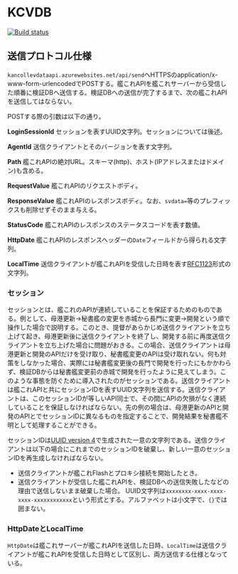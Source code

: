 # KCVDB

[![Build status](https://ci.appveyor.com/api/projects/status/hlkqwn71322y07v4?svg=true)](https://ci.appveyor.com/project/kancolleverifyteam/kcvdb-client)

## 送信プロトコル仕様
`kancollevdataapi.azurewebsites.net/api/send`へHTTPSのapplication/x-www-form-urlencodedでPOSTする。艦これAPIを艦これサーバーから受信した順番に検証DBへ送信する。検証DBへの送信が完了するまで、次の艦これAPIを送信してはならない。

POSTする際の引数は以下の通り。

**LoginSessionId** セッションを表すUUID文字列。セッションについては後述。

**AgentId** 送信クライアントとそのバージョンを表す文字列。

**Path** 艦これAPIの絶対URL。スキーマ(http)、ホスト(IPアドレスまたはドメイン)も含める。

**RequestValue** 艦これAPIのリクエストボディ。

**ResponseValue** 艦これAPIのレスポンスボディ。なお、`svdata=`等のプレフィックスも削除せずそのまま与える。

**StatusCode** 艦これAPIのレスポンスのステータスコードを表す数値。

**HttpDate** 艦これAPIのレスポンスヘッダーの`Date`フィールドから得られる文字列。

**LocalTime** 送信クライアントが艦これAPIを受信した日時を表す[RFC1123](https://www.ietf.org/rfc/rfc1123.txt)形式の文字列。

### セッション
セッションとは、艦これのAPIが連続していることを保証するためのものである。例として、母港更新→秘書艦の変更を赤城から長門に変更→開発という順で操作した場合で説明する。このとき、提督があらかじめ送信クライアントを立ち上げて起き、母港更新後に送信クライアントを終了し、開発する前に再度送信クライアントを立ち上げた場合に問題がおきる。この場合、送信クライアントは母港更新と開発のAPIだけを受け取り、秘書艦変更のAPIは受け取れない。何も対策をしなかった場合、実際には秘書艦変更後の長門で開発を行ったにもかかわらず、検証DBからは秘書艦変更前の赤城で開発を行ったように見えてしまう。このような事態を防ぐために導入されたのがセッションである。送信クライアントは艦これAPIと共にセッションIDを表すUUID文字列を送信する。送信クライアントは、このセッションIDが等しいAPI同士で、その間にAPIの欠損がなく連続していることを保証しなければならない。先の例の場合は、母港更新のAPIと開発のAPIとでセッションIDに異なるものを指定することで、開発結果を秘書艦不明として処理することができる。

セッションIDは[UUID version 4](https://www.ietf.org/rfc/rfc4122.txt)で生成された一意の文字列である。送信クライアントは以下の場合にこれまでのセッションIDを破棄し、新しい一意のセッションIDを再生成しなければならない。
- 送信クライアントが艦これFlashとプロキシ接続を開始したとき。
- 送信クライアントが受信した艦これAPIを、検証DBへの送信失敗したなどの理由で送信しないまま破棄した場合。
UUID文字列は`xxxxxxxx-xxxx-xxxx-xxxx-xxxxxxxxxxxx`という形式とする。アルファベットは小文字で、`{}`では囲まない。

### HttpDateとLocalTime
`HttpDate`は艦これサーバーが艦これAPIを送信した日時、`LocalTime`は送信クライアントが艦これAPIを受信した日時として区別し、両方送信する仕様となっている。
